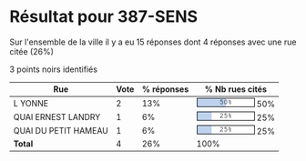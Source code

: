 # Résultat pour 387-SENS

Sur l'ensemble de la ville il y a eu 15 réponses dont 4 réponses avec une rue citée (26%)

3 points noirs identifiés

| Rue | Vote | % réponses | % Nb rues cités|
|-----|------|------------|----------------|
| L YONNE | 2 | 13% | <img src="../../img/bar_50.gif" />&nbsp;50%|
| QUAI ERNEST LANDRY | 1 | 6% | <img src="../../img/bar_25.gif" />&nbsp;25%|
| QUAI DU PETIT HAMEAU | 1 | 6% | <img src="../../img/bar_25.gif" />&nbsp;25%|
| **Total** | 4 | 26% | 100%|
